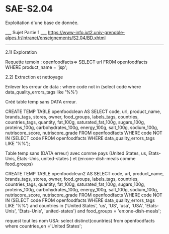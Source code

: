# SAE-S2.04
Exploitation d'une base de donnée.



___ Sujet Partie 1 ___
https://www-info.iut2.univ-grenoble-alpes.fr/intranet/enseignements/S2.04/BD.xhtml
______________________

2.1) Exploration

Requette temoin : openfoodfacts=> SELECT url FROM openfoodfacts WHERE product_name = 'jsp';


2.2) Extraction et nettoyage 

Enlever les erreur de data :  where code not in (select code where data_quality_errors_tags like '%%')


Créé table temp sans DATA erreur.

CREATE TEMP TABLE openfoodclean AS 
SELECT 
    code, 
    url, 
    product_name, 
    brands_tags, 
    stores, 
    owner, 
    food_groups, 
    labels_tags, 
    countries, 
    countries_tags, 
    quantity, 
    fat_100g, 
    saturated_fat_100g, 
    sugars_100g, 
    proteins_100g, 
    carbohydrates_100g, 
    energy_100g, 
    salt_100g, 
    sodium_100g, 
    nutriscore_score, 
    nutriscore_grade 
FROM 
    openfoodfacts 
WHERE 
    code NOT IN (SELECT code FROM openfoodfacts WHERE data_quality_errors_tags LIKE '%%');


Table temp sans (DATA erreur) avec comme pays (United States, us, Etats-Unis, États-Unis, united-states ) et (en:one-dish-meals comme food_groups)

CREATE TEMP TABLE openfoodclean2 AS 
SELECT 
    code, 
    url, 
    product_name, 
    brands_tags, 
    stores, 
    owner, 
    food_groups, 
    labels_tags, 
    countries, 
    countries_tags, 
    quantity, 
    fat_100g, 
    saturated_fat_100g, 
    sugars_100g, 
    proteins_100g, 
    carbohydrates_100g, 
    energy_100g, 
    salt_100g, 
    sodium_100g, 
    nutriscore_score, 
    nutriscore_grade 
FROM 
    openfoodfacts 
WHERE 
    code NOT IN (SELECT code FROM openfoodfacts WHERE data_quality_errors_tags LIKE '%%')
and countries in ('United States', 'us', 'US', 'usa', 'USA', 'Etats-Unis', 'États-Unis', 'united-states') 
and food_groups = 'en:one-dish-meals';

request tout les nom USA: 
select distinct(countries) from openfoodfacts where countries_en ='United States';

